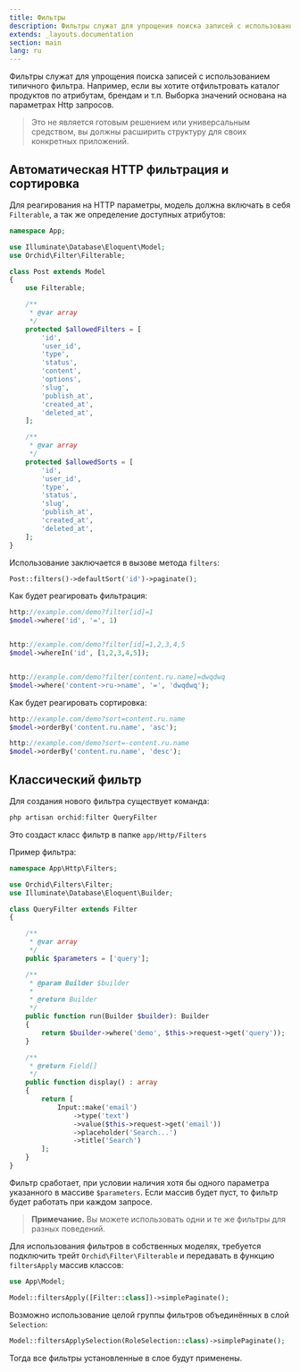 ```yaml
---
title: Фильтры
description: Фильтры служат для упрощения поиска записей с использованием типичного фильтра.
extends: _layouts.documentation
section: main
lang: ru
---
```


Фильтры служат для упрощения поиска записей с использованием типичного фильтра.
Например, если вы хотите отфильтровать каталог продуктов по атрибутам, брендам и т.п.
Выборка значений основана на параметрах Http запросов.

> Это не является готовым решением или универсальным средством, 
вы должны расширить структуру для своих конкретных приложений.

## Автоматическая HTTP фильтрация и сортировка

Для реагирования на HTTP параметры, модель должна включать в себя `Filterable`, а так же определение доступных
атрибутов:

```php
namespace App;

use Illuminate\Database\Eloquent\Model;
use Orchid\Filter\Filterable;

class Post extends Model
{
    use Filterable;

    /**
     * @var array
     */
    protected $allowedFilters = [
        'id',
        'user_id',
        'type',
        'status',
        'content',
        'options',
        'slug',
        'publish_at',
        'created_at',
        'deleted_at',
    ];

    /**
     * @var array
     */
    protected $allowedSorts = [
        'id',
        'user_id',
        'type',
        'status',
        'slug',
        'publish_at',
        'created_at',
        'deleted_at',
    ];
}
```

Использование заключается в вызове метода `filters`:

```php
Post::filters()->defaultSort('id')->paginate();
```

Как будет реагировать фильтрация:

```php
http://example.com/demo?filter[id]=1
$model->where('id', '=', 1)


http://example.com/demo?filter[id]=1,2,3,4,5
$model->whereIn('id', [1,2,3,4,5]);


http://example.com/demo?filter[content.ru.name]=dwqdwq
$model->where('content->ru->name', '=', 'dwqdwq');

```

Как будет реагировать сортировка:

```php
http://example.com/demo?sort=content.ru.name
$model->orderBy('content.ru.name', 'asc');

http://example.com/demo?sort=-content.ru.name
$model->orderBy('content.ru.name', 'desc');
```


## Классический фильтр

Для создания нового фильтра существует команда:

```php
php artisan orchid:filter QueryFilter
```

Это создаст класс фильтр в папке `app/Http/Filters`


Пример фильтра:
```php
namespace App\Http\Filters;

use Orchid\Filters\Filter;
use Illuminate\Database\Eloquent\Builder;

class QueryFilter extends Filter
{

    /**
     * @var array
     */
    public $parameters = ['query'];

    /**
     * @param Builder $builder
     *
     * @return Builder
     */
    public function run(Builder $builder): Builder
    {
        return $builder->where('demo', $this->request->get('query'));
    }

    /**
     * @return Field[]
     */
    public function display() : array
    {
        return [
            Input::make('email')
                ->type('text')
                ->value($this->request->get('email'))
                ->placeholder('Search...')
                ->title('Search')
        ];
    }
}
```

Фильтр сработает, при условии наличия хотя бы одного параметра указанного в массиве `$parameters`. 
Если массив будет пуст, то фильтр будет работать при каждом запросе.

> **Примечание.** Вы можете использовать одни и те же фильтры для разных поведений.


Для использования фильтров в собственных моделях, 
требуется подключить трейт `Orchid\Filter\Filterable` и передавать в функцию `filtersApply` массив классов:

```php
use App\Model;

Model::filtersApply([Filter::class])->simplePaginate();
```

Возможно использование целой группы фильтров объединённых в слой `Selection`:

```php
Model::filtersApplySelection(RoleSelection::class)->simplePaginate();
```

Тогда все фильтры установленные в слое будут применены.
